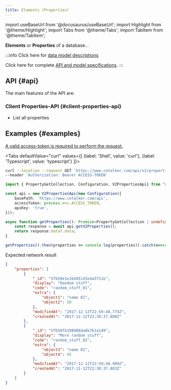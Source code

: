 ```yaml
---
title: Elements (Properties)
---
```

import useBaseUrl from '@docusaurus/useBaseUrl'; 
import Highlight from '@theme/Highlight';
import Tabs from '@theme/Tabs';
import TabItem from '@theme/TabItem';

__Elements__ or __Properties__ of a database...

:::info
Click here for [data model descriptions](/docs/documentation/models/databases/model_properties)

Click here for complete [API and model specifications](https://www.cotalker.com/swagger/core/?key=woubtjf4olr0t4zgutuwn6scbcm6hd3qh1cgl5obmohpbm3mfublnwcvv67lodgjvd3h86s9ppshtvmf95gepsqh6nizq9liu7f).
:::


## API {#api}

The main features of the API are:

### Client Properties-API {#client-properties-api}

* List all properties

## Examples {#examples}
[A valid access-token is required to perform the request.](/docs/documentation/api/auth)

<Tabs defaultValue="curl" values={[ {label: 'Shell', value: 'curl'}, {label: 'Typescript', value: 'typescript'} ]}>
<TabItem value="curl">

```bash
curl --location --request GET 'https://www.cotalker.com/api/v2/properties/' \
--header 'Authorization: Bearer ACCESS-TOKEN'
``` 

</TabItem>
<TabItem value="typescript" example="api_properties.ts">

```typescript
import { PropertyGetCollection, Configuration, V2PropertiesApi} from "@cotalker/cotalker-api";

const api = new V2PropertiesApi(new Configuration({
    basePath: 'https://www.cotalker.com/api',
    accessToken: process.env.ACCESS_TOKEN,
    apiKey: 'true',
}));

async function getProperties(): Promise<PropertyGetCollection | undefined> {
    const response = await api.getV2Properties();
    return response.data?.data;
}

getProperties().then(properties => console.log(properties)).catch(e=>console.log(e))

``` 

</TabItem>
</Tabs>

Expected network result 
<!-- response=api_user.json -->
```json
{
    "properties": [
        {
            "_id": "5fb59e1e1bd45143e4a5711e",
            "display": "Random stuff",
            "code": "random_stuff_01",
            "extra": {
                "object1": "name 01",
                "object2": 50
            },
            "modifiedAt": "2017-12-12T22:59:48.774Z",
            "createdAt": "2017-11-12T22:30:37.800Z"
        },
        {
            "_id": "5fb59fb398988da8b7b1e1d9",
            "display": "More random stuff",
            "code": "random_stuff_02",
            "extra": {
                "object3": "name 02",
                "object4": 45
            },
            "modifiedAt": "2017-12-12T22:59:48.909Z",
            "createdAt": "2017-11-12T22:30:37.803Z"
        }
    ]
}
```
<!-- end-response -->